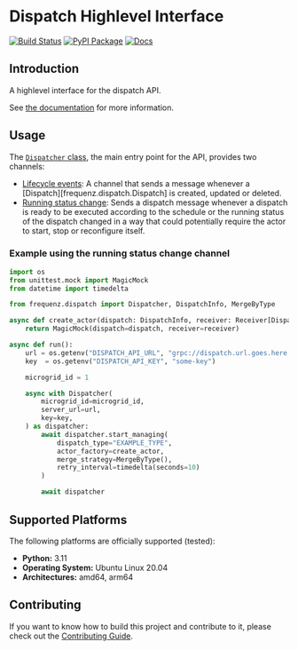 # Dispatch Highlevel Interface

[![Build Status](https://github.com/frequenz-floss/frequenz-dispatch-python/actions/workflows/ci.yaml/badge.svg)](https://github.com/frequenz-floss/frequenz-dispatch-python/actions/workflows/ci.yaml)
[![PyPI Package](https://img.shields.io/pypi/v/frequenz-dispatch)](https://pypi.org/project/frequenz-dispatch/)
[![Docs](https://img.shields.io/badge/docs-latest-informational)](https://frequenz-floss.github.io/frequenz-dispatch-python/)

## Introduction

A highlevel interface for the dispatch API.

See [the documentation](https://frequenz-floss.github.io/frequenz-dispatch-python/v0.1/reference/frequenz/dispatch) for more information.

## Usage

The [`Dispatcher` class](https://frequenz-floss.github.io/frequenz-dispatch-python/v0.1/reference/frequenz/dispatch/#frequenz.dispatch.Dispatcher), the main entry point for the API, provides two channels:

* [Lifecycle events](https://frequenz-floss.github.io/frequenz-dispatch-python/v0.1/reference/frequenz/dispatch/#frequenz.dispatch.Dispatcher.lifecycle_events): A channel that sends a message whenever a [Dispatch][frequenz.dispatch.Dispatch] is created, updated or deleted.
* [Running status change](https://frequenz-floss.github.io/frequenz-dispatch-python/v0.1/reference/frequenz/dispatch/#frequenz.dispatch.Dispatcher.running_status_change): Sends a dispatch message whenever a dispatch is ready to be executed according to the schedule or the running status of the dispatch changed in a way that could potentially require the actor to start, stop or reconfigure itself.

### Example using the running status change channel

```python
import os
from unittest.mock import MagicMock
from datetime import timedelta

from frequenz.dispatch import Dispatcher, DispatchInfo, MergeByType

async def create_actor(dispatch: DispatchInfo, receiver: Receiver[DispatchInfo]) -> Actor:
    return MagicMock(dispatch=dispatch, receiver=receiver)

async def run():
    url = os.getenv("DISPATCH_API_URL", "grpc://dispatch.url.goes.here.example.com")
    key  = os.getenv("DISPATCH_API_KEY", "some-key")

    microgrid_id = 1

    async with Dispatcher(
        microgrid_id=microgrid_id,
        server_url=url,
        key=key,
    ) as dispatcher:
        await dispatcher.start_managing(
            dispatch_type="EXAMPLE_TYPE",
            actor_factory=create_actor,
            merge_strategy=MergeByType(),
            retry_interval=timedelta(seconds=10)
        )

        await dispatcher
```

## Supported Platforms

The following platforms are officially supported (tested):

- **Python:** 3.11
- **Operating System:** Ubuntu Linux 20.04
- **Architectures:** amd64, arm64

## Contributing

If you want to know how to build this project and contribute to it, please
check out the [Contributing Guide](CONTRIBUTING.md).

